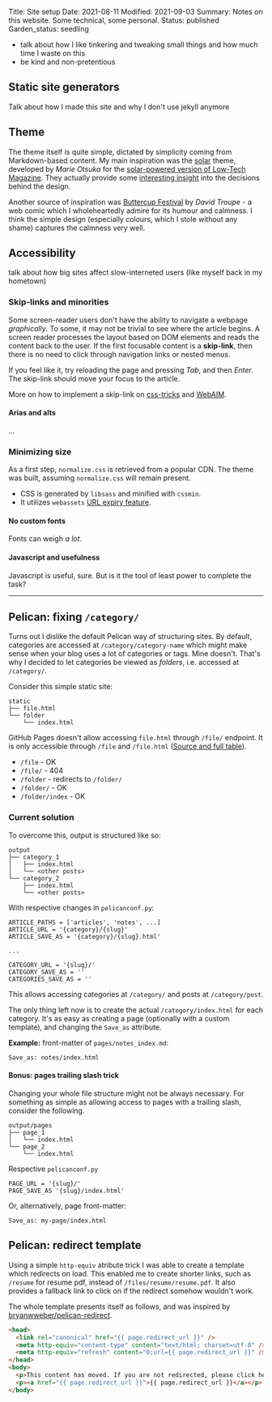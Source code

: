 Title: Site setup
Date: 2021-08-11
Modified: 2021-09-03
Summary: Notes on this website. Some technical, some personal.
Status: published
Garden_status: seedling

- talk about how I like tinkering and tweaking small things and how much time I waste on this
- be kind and non-pretentious

## Static site generators

Talk about how I made this site and why I don't use jekyll anymore

## Theme

The theme itself is quite simple, dictated by simplicity coming from Markdown-based content. My main
inspiration was the [solar][ltm-gh] theme, developed by *Marie Otsuka* for the 
[solar-powered version of Low-Tech Magazine][ltm]. They actually provide some
[interesting insight][ltm-ab] into the decisions behind the design.

Another source of inspiration was [Buttercup Festival][bcf] by *David Troupe* - a web comic which I
wholeheartedly admire for its humour and calmness. I think the simple design (especially colours,
which I stole without any shame) captures the calmness very well.

## Accessibility

talk about how big sites affect slow-interneted users (like myself back in my hometown)

### Skip-links and minorities

Some screen-reader users don't have the ability to navigate a webpage *graphically*. To some, it may not be 
trivial to see where the article begins. A screen reader processes the layout based on DOM elements and
reads the content back to the user. If the first focusable content is a **skip-link**, then there is
no need to click through navigation links or nested menus.

If you feel like it, try reloading the page and pressing *Tab*, and then
*Enter*. The skip-link should move your focus to the article.

More on how to implement a skip-link on [css-tricks][cssskip] and [WebAIM][aimskip].

#### Arias and alts

...

### Minimizing size

As a first step, `normalize.css` is retrieved from a popular CDN. The theme was built, assuming
`normalize.css` will remain present.

- CSS is generated by `libsass` and minified with `cssmin`.
- It utilizes `webassets` [URL expiry feature][webass].

#### No custom fonts

Fonts can weigh *a lot*.

#### Javascript and usefulness

Javascript is useful, sure. But is it the tool of least power to complete the
task?

---

## Pelican: fixing `/category/`

Turns out I dislike the default Pelican way of structuring sites. By default, categories are accessed at
`/category/category-name` which might make sense when your blog uses a lot of categories or tags. Mine
doesn't. That's why I decided to let categories be viewed as *folders*, i.e. accessed at `/category/`.  

Consider this simple static site:

```
static
├── file.html
└── folder
    └── index.html
```

GitHub Pages doesn't allow accessing `file.html` through `/file/` endpoint. It is only accessible through
`/file` and `/file.html` ([Source and full table][trailing]).

- `/file` - OK
- `/file/` - 404
- `/folder` - redirects to `/folder/`
- `/folder/` - OK
- `/folder/index` - OK

### Current solution

To overcome this, output is structured like so:

```
output
├── category_1
│   ├── index.html
│   └── <other posts>
└── category_2
    ├── index.html
    └── <other posts>
```

With respective changes in `pelicanconf.py`:

```
ARTICLE_PATHS = ['articles', 'notes', ...]
ARTICLE_URL = '{category}/{slug}'
ARTICLE_SAVE_AS = '{category}/{slug}.html'

...

CATEGORY_URL = '{slug}/'
CATEGORY_SAVE_AS = ''
CATEGORIES_SAVE_AS = ''
```

This allows accessing categories at `/category/` and posts at `/category/post`.

The only thing left now is to create the actual `/category/index.html` for each category. It's 
as easy as creating a page (optionally with a custom template), and changing the `Save_as` attribute.

**Example:** front-matter of `pages/notes_index.md`:

```
Save_as: notes/index.html
```

#### Bonus: pages trailing slash trick

Changing your whole file structure might not be always necessary. For something as simple as allowing
access to pages with a trailing slash, consider the following.

```
output/pages
├── page_1
│   └── index.html
└── page_2
    └── index.html
```

Respective `pelicanconf.py`

```
PAGE_URL = '{slug}/'
PAGE_SAVE_AS '{slug}/index.html'
```

Or, alternatively, page front-matter:

```
Save_as: my-page/index.html
```

## Pelican: redirect template

Using a simple `http-equiv` atribute trick I was able to create a template which
redirects on load. This enabled me to create shorter links, such as `/resume` for resume pdf,
instead of `/files/resume/resume.pdf`. It also provides a fallback link to click on if the redirect
somehow wouldn't work.

The whole template presents itself as follows, and was inspired by
[bryanwweber/pelican-redirect][pelred].

```html
<head>
  <link rel="canonical" href="{{ page.redirect_url }}" />
  <meta http-equiv="content-type" content="text/html; charset=utf-8" />
  <meta http-equiv="refresh" content="0;url={{ page.redirect_url }}" />
</head>
<body>
  <p>This content has moved. If you are not redirected, please click here:</p>
  <p><a href="{{ page.redirect_url }}">{{ page.redirect_url }}</a></p>
</body>
```

[bcf]: http://buttercupfestival.com/
[ltm]: https://solar.lowtechmagazine.com/
[ltm-ab]: https://solar.lowtechmagazine.com/about.html
[ltm-gh]: https://github.com/lowtechmag/solar
[webass]: https://webassets.readthedocs.io/en/latest/expiring.html
[trailing]: https://github.com/slorber/trailing-slash-guide
[cssskip]: https://css-tricks.com/how-to-create-a-skip-to-content-link/
[aimskip]: https://webaim.org/techniques/skipnav/
[pelred]: https://github.com/bryanwweber/pelican-redirect
